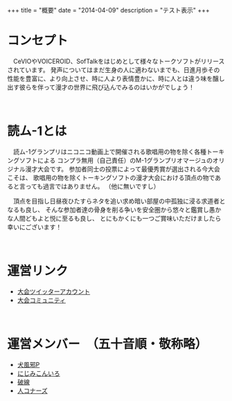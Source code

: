 +++
title = "概要"
date = "2014-04-09"
description = "テスト表示"
+++

# コンセプト

　CeVIOやVOICEROID、SofTalkをはじめとして様々なトークソフトがリリースされています。
発声についてはまだ生身の人に適わないまでも、日進月歩その性能を豊富に、より向上させ、時に人より表情豊かに、時に人とは違う味を醸し出す彼らを伴って漫才の世界に飛び込んでみるのはいかがでしょう！

<br>

# 読ム-1とは

　読ム-1グランプリはニコニコ動画上で開催される歌唱用の物を除く各種トーキングソフトによる
コンプラ無用（自己責任）のM-1グランプリオマージュのオリジナル漫才大会です。
参加者同士の投票によって最優秀賞が選出される今大会こそは、
歌唱用の物を除くトーキングソフトの漫才大会における頂点の物であると言っても過言ではありません。
（他に無いですし）

　頂点を目指し日昼夜ひたすらネタを追い求め暗い部屋の中孤独に浸る求道者となるも良し、
そんな参加者達の骨身を削る争いを安全圏から悠々と鑑賞し愚かな人間どもよと悦に至るも良し、
とにもかくにも一つご賞味いただけましたら幸いにございます！

<br>

# 運営リンク

- [大会ツイッターアカウント](https://twitter.com/Yomu_1GP)
- [大会コミュニティ](https://com.nicovideo.jp/community/co3737919)

<br>

# 運営メンバー　（五十音順・敬称略）

- [犬風邪P](@inukazep)
- [にじみこんいろ](@suidasisan)
- [破線](@h_a_s_e_n)
- [人コナーズ](http://www.nicovideo.jp/user/15326247)

<br>
